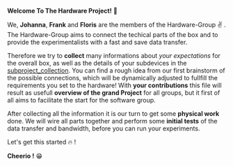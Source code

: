 **Welcome To The Hardware Project!** :raised_hands:

We, **Johanna**, **Frank** and **Floris** are the members of the Hardware-Group :v: .
The Hardware-Group aims to connect the techical parts of the box and to provide the experimentalists with a fast and save data transfer.

Therefore we try to **collect** many informations about *your expectations* for the overall box, as well as the details of your subdevices in the [subproject_collection](https://git.science.uu.nl/ued2020/experiment-design-2020/-/blob/master/projects/Hardware_Johanna_Floris_Frank/subproject_collection.md). You can find a rough idea from our first brainstorm of the possible connections, which will be dynamically adjusted to fullfill the requirements you set to the hardware!
With **your contributions** this file will result as usefull **overview of the grand Project** for all groups, but it first of all aims to facilitate the start for the software group.

After collecting all the information it is our turn to get some **physical work** done. 
We will wire all parts together and perform some **initial tests** of the data transfer and bandwidth, before you can run your experiments.

Let's get this started :fire: !

**Cheerio !** :grin:
